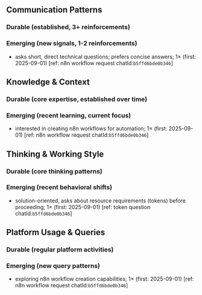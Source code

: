 ## Communication Patterns
### Durable (established, 3+ reinforcements)

### Emerging (new signals, 1-2 reinforcements)
- asks short, direct technical questions; prefers concise answers; 1× (first: 2025-09-01) [ref: n8n workflow request chatId:`b5ffd6bde0b346`]

## Knowledge & Context
### Durable (core expertise, established over time)

### Emerging (recent learning, current focus)
- interested in creating n8n workflows for automation; 1× (first: 2025-09-01) [ref: n8n workflow request chatId:`b5ffd6bde0b346`]

## Thinking & Working Style
### Durable (core thinking patterns)

### Emerging (recent behavioral shifts)
- solution-oriented, asks about resource requirements (tokens) before proceeding; 1× (first: 2025-09-01) [ref: token question chatId:`b5ffd6bde0b346`]

## Platform Usage & Queries
### Durable (regular platform activities)

### Emerging (new query patterns)
- exploring n8n workflow creation capabilities; 1× (first: 2025-09-01) [ref: n8n workflow request chatId:`b5ffd6bde0b346`]